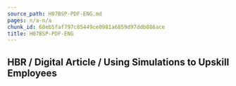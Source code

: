 ```yaml
---
source_path: H07BSP-PDF-ENG.md
pages: n/a-n/a
chunk_id: 68eb5faf797c85449ce0981a6859d97ddb086ace
title: H07BSP-PDF-ENG
---
```

## HBR / Digital Article / Using Simulations to Upskill Employees
